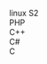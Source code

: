 linux S2       
  PHP            
  C++                                   
  C#                                       
  C                                                                
